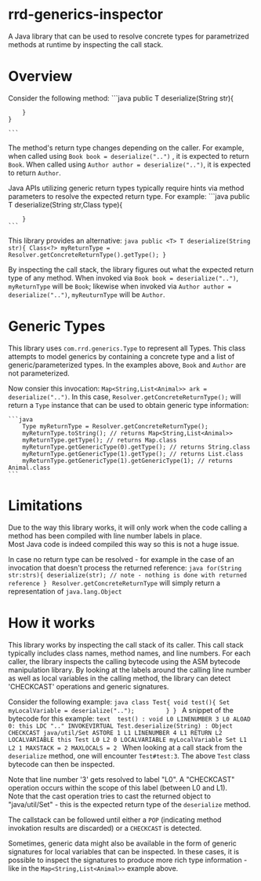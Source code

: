 rrd-generics-inspector
======================

A Java library that can be used to resolve concrete types for parametrized methods at runtime by inspecting the call stack. 

Overview
========
Consider the following method:
	```java
		public <T> T deserialize(String str){

		}
	}

	```
The method's return type changes depending on the caller.  For example, when called using `Book book = deserialize("..")` , 
it is expected to return `Book`.  When called using `Author author = deserialize("..")`, it is expected to return `Author`.

Java APIs utilizing generic return types typically require hints via method parameters to resolve the expected return type.
For example:
	```java
		public <T> T deserialize(String str,Class<T> type){

		}
	```

This library provides an alternative:
	```java
		public <T> T deserialize(String str){
			Class<?> myReturnType = Resolver.getConcreteReturnType().getType();
		}
	```

By inspecting the call stack, the library figures out what the expected return type of any method.  When invoked via
`Book book = deserialize("..")`, `myReturnType` will be `Book`; likewise when invoked via `Author author = deserialize("..")`, 
`myReuturnType` will be `Author`.

Generic Types
=============
This library uses `com.rrd.generics.Type` to represent all Types.  This class attempts to model generics by containing
a concrete type and a list of generic/parameterized types.  In the examples above, `Book` and `Author` are not parameterized.

Now consier this invocation: `Map<String,List<Animal>> ark = deserialize("..")`.  In this case, `Resolver.getConcreteReturnType();`
will return a `Type` instance that can be used to obtain generic type information:

	```java
		Type myReturnType = Resolver.getConcreteReturnType();
		myReturnType.toString(); // returns Map<String,List<Animal>>
		myReturnType.getType(); // returns Map.class
		myReturnType.getGenericType(0).getType(); // returns String.class
		myReturnType.getGenericType(1).getType(); // returns List.class
		myReturnType.getGenericType(1).getGenericType(1); // returns Animal.class
	```

Limitations
===========
Due to the way this library works, it will only work when the code calling a method has been compiled with line number labels in place.  
Most Java code is indeed compiled this way so this is not a huge issue.

In case no return type can be resolved - for example in the case of an invocation that doesn't process the returned reference:
	```java
		for(String str:strs){
			deserialize(str); // note - nothing is done with returned reference
		}
	```
`Resolver.getConcreteReturnType` will simply return a representation of `java.lang.Object`

How it works
============
This library works by inspecting the call stack of its caller.  This call stack typically includes class names, method names, and line numbers.
For each caller, the library inspects the calling bytecode using the ASM bytecode manipulation library.  By looking at the labels around the 
calling line number as well as local variables in the calling method, the library can detect 'CHECKCAST' operations and generic signatures.

Consider the following example:
	```java
	class Test{
		void test(){
			Set myLocalVariable = deserialize("..");		
		}
	}
	```
A snippet of the bytecode for this example:
	```text 
  test() : void
   L0
    LINENUMBER 3 L0
    ALOAD 0: this
    LDC ".."
    INVOKEVIRTUAL Test.deserialize(String) : Object
    CHECKCAST java/util/Set
    ASTORE 1
   L1
    LINENUMBER 4 L1
    RETURN
   L2
    LOCALVARIABLE this Test L0 L2 0
    LOCALVARIABLE myLocalVariable Set L1 L2 1
    MAXSTACK = 2
    MAXLOCALS = 2
	```
When looking at a call stack from the `deserialize` method, one will encounter `Test#test:3`.  The above `Test` class bytecode can then
be inspected.

Note that line number '3' gets resolved to label "L0".  A "CHECKCAST" operation occurs within the scope of this label (between L0 and L1).  
Note that the cast operation tries to cast the returned object to "java/util/Set" - this is the expected return type of the `deserialize` method.

The callstack can be followed until either a `POP` (indicating method invokation results are discarded) or a `CHECKCAST` is detected.

Sometimes, generic data might also be available in the form of generic signatures for local variables that can be inspected.  In these cases, it 
is possible to inspect the signatures to produce more rich type information - like in the `Map<String,List<Animal>>` example above.



